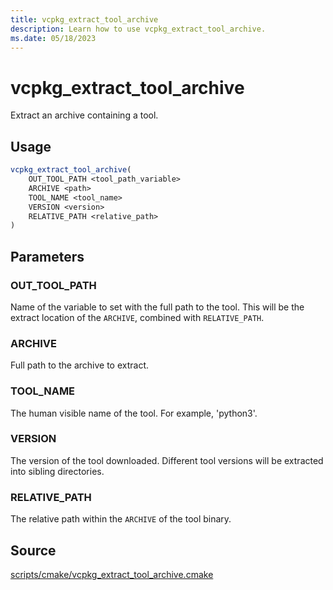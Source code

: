 ```yaml
---
title: vcpkg_extract_tool_archive
description: Learn how to use vcpkg_extract_tool_archive.
ms.date: 05/18/2023
---
```

# vcpkg_extract_tool_archive

Extract an archive containing a tool.

## Usage

```cmake
vcpkg_extract_tool_archive(
    OUT_TOOL_PATH <tool_path_variable>
    ARCHIVE <path>
    TOOL_NAME <tool_name>
    VERSION <version>
    RELATIVE_PATH <relative_path>
)
```

## Parameters

### OUT_TOOL_PATH

Name of the variable to set with the full path to the tool. This will be the extract location of the `ARCHIVE`, combined with `RELATIVE_PATH`.

### ARCHIVE

Full path to the archive to extract.

### TOOL_NAME

The human visible name of the tool. For example, 'python3'.

### VERSION

The version of the tool downloaded. Different tool versions will be extracted into sibling directories.

### RELATIVE_PATH

The relative path within the `ARCHIVE` of the tool binary.

## Source

[scripts/cmake/vcpkg\_extract\_tool\_archive.cmake](https://github.com/Microsoft/vcpkg/blob/master/scripts/cmake/vcpkg_extract_tool_archive.cmake)
